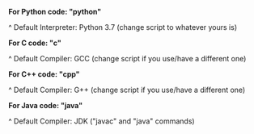 **For Python code: "python"**

^ Default Interpreter: Python 3.7 (change script to whatever yours is)


**For C code: "c"**

^ Default Compiler: GCC (change script if you use/have a different one)


**For C++ code: "cpp"**

^ Default Compiler: G++ (change script if you use/have a different one)


**For Java code: "java"**

^ Default Compiler: JDK ("javac" and "java" commands)
